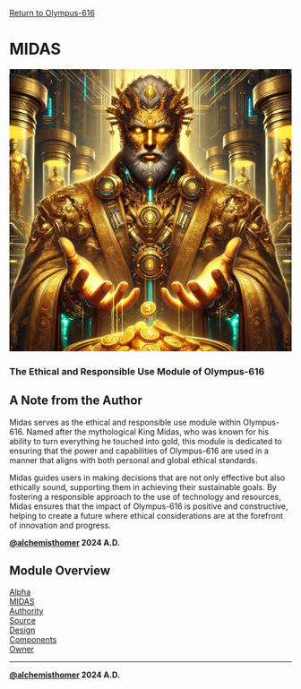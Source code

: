 [Return to Olympus-616](../olympus-616/README.md)

# MIDAS
![midas](./midas.avatar.png)

### The Ethical and Responsible Use Module of Olympus-616

## A Note from the Author
Midas serves as the ethical and responsible use module within Olympus-616. Named after the mythological King Midas, who was known for his ability to turn everything he touched into gold, this module is dedicated to ensuring that the power and capabilities of Olympus-616 are used in a manner that aligns with both personal and global ethical standards.

Midas guides users in making decisions that are not only effective but also ethically sound, supporting them in achieving their sustainable goals. By fostering a responsible approach to the use of technology and resources, Midas ensures that the impact of Olympus-616 is positive and constructive, helping to create a future where ethical considerations are at the forefront of innovation and progress.

****[@alchemisthomer](https://github.com/alchemisthomer)
2024 A.D.****

## Module Overview
[Alpha](../../README.md)  
[MIDAS](README.md)  
[Authority](../zeus/zeus.components.md)  
[Source](midas.source.md)  
[Design](midas.design.md)  
[Components](midas.components.md)  
[Owner](https://github.com/alchemisthomer)

***
**[@alchemisthomer](https://github.com/alchemisthomer)
2024 A.D.**